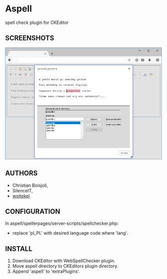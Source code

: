 # Aspell
spell check plugin for CKEditor

## SCREENSHOTS
![Preview](/preview.png)

## AUTHORS
- Christian Boisjoli,
- SilenceIT,
- [wojtekel](http://mojemiejsce-wojtekel.rhcloud.com).

## CONFIGURATION
In aspell/spellerpages/server-scripts/spellchecker.php:
- replace 'pl_PL' with desired language code where 'lang'.

## INSTALL
1. Download CKEditor with WebSpellChecker plugin.
2. Move aspell directory to CKEditors plugin directory.
3. Append 'aspell' to 'extraPlugins'.

